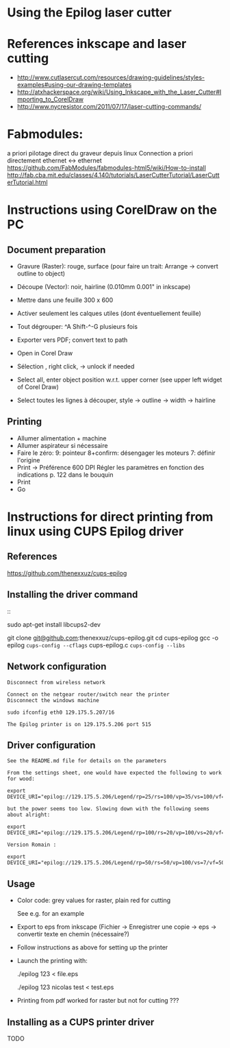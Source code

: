 Using the Epilog laser cutter
=============================

# References inkscape and laser cutting

- http://www.cutlasercut.com/resources/drawing-guidelines/styles-examples#using-our-drawing-templates
- http://atxhackerspace.org/wiki/Using_Inkscape_with_the_Laser_Cutter#Importing_to_CorelDraw
- http://www.nycresistor.com/2011/07/17/laser-cutting-commands/

# Fabmodules:

   a priori pilotage direct du graveur depuis linux
   Connection a priori directement ethernet <-> ethernet
https://github.com/FabModules/fabmodules-html5/wiki/How-to-install
http://fab.cba.mit.edu/classes/4.140/tutorials/LaserCutterTutorial/LaserCutterTutorial.html

# Instructions using CorelDraw on the PC

## Document preparation

 - Gravure (Raster): rouge, surface  (pour faire un trait: Arrange ->
   convert outline to object)
 - Découpe (Vector): noir, hairline (0.010mm 0.001" in inkscape)
 - Mettre dans une feuille 300 x 600
 - Activer seulement les calques utiles (dont éventuellement feuille)
 - Tout dégrouper: ^A Shift-^-G plusieurs fois
 - Exporter vers PDF; convert text to path

 - Open in Corel Draw
 - Sélection , right click, -> unlock if needed
 - Select all, enter object position w.r.t. upper corner (see upper left widget of Corel Draw)
 - Select toutes les lignes à découper, style -> outline -> width -> hairline

## Printing

 - Allumer alimentation + machine
 - Allumer aspirateur si nécessaire
 - Faire le zéro:
   9: pointeur
   8+confirm: désengager les moteurs 
   7: définir l'origine
 - Print -> Préférence
   600 DPI
   Régler les paramètres en fonction des indications p. 122 dans le bouquin
 - Print
 - Go

# Instructions for direct printing from linux using CUPS Epilog driver

## References

   https://github.com/thenexxuz/cups-epilog

## Installing the driver command

::

   sudo apt-get install libcups2-dev

   git clone git@github.com:thenexxuz/cups-epilog.git
   cd cups-epilog
   gcc -o epilog `cups-config --cflags` cups-epilog.c `cups-config --libs`

## Network configuration

    Disconnect from wireless network

    Connect on the netgear router/switch near the printer
    Disconnect the windows machine

    sudo ifconfig eth0 129.175.5.207/16

    The Epilog printer is on 129.175.5.206 port 515

## Driver configuration

    See the README.md file for details on the parameters

    From the settings sheet, one would have expected the following to work for wood:

    export DEVICE_URI="epilog://129.175.5.206/Legend/rp=25/rs=100/vp=35/vs=100/vf=500/rm=grey" 

    but the power seems too low. Slowing down with the following seems
    about alright:

    export DEVICE_URI="epilog://129.175.5.206/Legend/rp=100/rs=20/vp=100/vs=20/vf=500/rm=grey"

    Version Romain :

    export DEVICE_URI="epilog://129.175.5.206/Legend/rp=50/rs=50/vp=100/vs=7/vf=500/rm=grey"

## Usage

- Color code: grey values for raster, plain red for cutting

  See e.g. [](test.eps) for an example


- Export to eps from inkscape (Fichier -> Enregistrer une copie ->
  eps -> convertir texte en chemin (nécessaire?)

- Follow instructions as above for setting up the printer

- Launch the printing with:

    ./epilog 123 <user> <jobname> < file.eps

    ./epilog 123 nicolas test < test.eps

- Printing from pdf worked for raster but not for cutting ???

## Installing as a CUPS printer driver

TODO
